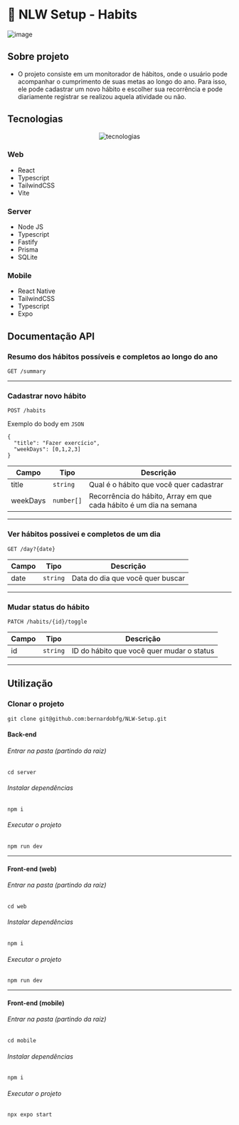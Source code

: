 # 🚀 NLW Setup - Habits

![image](https://user-images.githubusercontent.com/64651224/213896950-cc3fe528-0b2b-427b-aa77-e41c2000fe9a.png)



## Sobre projeto
- O projeto consiste em um monitorador de hábitos, onde o usuário pode acompanhar o cumprimento de suas metas ao longo do ano.
Para isso, ele pode cadastrar um novo hábito e escolher sua recorrência e pode diariamente registrar se realizou aquela atividade ou não.


## Tecnologias
<div align="center"><img src="https://skillicons.dev/icons?i=ts,react,tailwind,nodejs,vite,prisma" alt="tecnologias" /></div>

### Web
- React
- Typescript
- TailwindCSS
- Vite
### Server
- Node JS
- Typescript
- Fastify
- Prisma
- SQLite
### Mobile
- React Native
- TailwindCSS
- Typescript
- Expo


## Documentação API
### Resumo dos hábitos possíveis e completos ao longo do ano
```
GET /summary
```
---
### Cadastrar novo hábito
```
POST /habits
```
Exemplo do body em `JSON`
```
{
  "title": "Fazer exercício",
  "weekDays": [0,1,2,3]
}
```
| Campo    | Tipo       | Descrição                                                          |
| -------- | ---------  | ------------------------------------------------------------------ |
| title    | `string`   | Qual é o hábito que você quer cadastrar                            |
| weekDays | `number[]` | Recorrência do hábito, Array em que cada hábito é um dia na semana |
---

### Ver hábitos possivei e completos de um dia
```
GET /day?{date}
```

| Campo    | Tipo       | Descrição                        |
| -------- | ---------  | -------------------------------- |
| date     | `string`   | Data do dia que você quer buscar |
---
### Mudar status do hábito
```
PATCH /habits/{id}/toggle
```
| Campo    | Tipo       | Descrição                                 |
| -------- | ---------  | ----------------------------------------- |
| id       | `string`   | ID do hábito que você quer mudar o status |
---
## Utilização

### Clonar o projeto
```
git clone git@github.com:bernardobfg/NLW-Setup.git
```

#### Back-end
###### Entrar na pasta (partindo da raiz)
```
cd server
```
###### Instalar dependências
```
npm i
```
###### Executar o projeto
```
npm run dev
```
---
#### Front-end (web)
###### Entrar na pasta (partindo da raiz)
```
cd web
```
###### Instalar dependências
```
npm i
```
###### Executar o projeto
```
npm run dev
```
---
#### Front-end (mobile)
###### Entrar na pasta (partindo da raiz)
```
cd mobile
```
###### Instalar dependências
```
npm i
```
###### Executar o projeto
```
npx expo start
```

